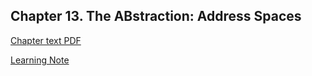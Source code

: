 ## Chapter 13. The ABstraction: Address Spaces

[Chapter text PDF](https://pages.cs.wisc.edu/~remzi/OSTEP/vm-intro.pdf)

[Learning Note](./note/README.md)
